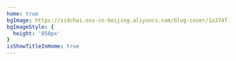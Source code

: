 ```yaml
---
home: true
bgImage: https://sidchai.oss-cn-beijing.aliyuncs.com/blog-cover/1a374f1629daeb4dea9782d09b47d823.jpg
bgImageStyle: {
  height: '850px'
}
isShowTitleInHome: true
---
```


